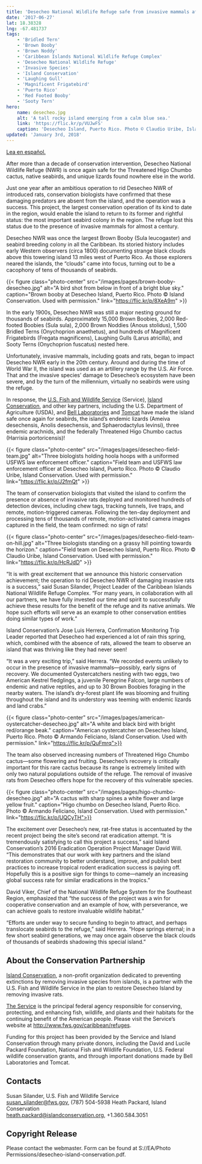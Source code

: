 ```yaml
---
title: 'Desecheo National Wildlife Refuge safe from invasive mammals after nearly 100 years'
date: '2017-06-27'
lat: 18.38328
lng: -67.481737
tags:
    - 'Bridled Tern'
    - 'Brown Booby'
    - 'Brown Noddy'
    - 'Caribbean Islands National Wildlife Refuge Complex'
    - 'Desecheo National Wildlife Refuge'
    - 'Invasive Species'
    - 'Island Conservation'
    - 'Laughing Gull'
    - 'Magnificent Frigatebird'
    - 'Puerto Rico'
    - 'Red Footed Booby'
    - 'Sooty Tern'
hero:
    name: desecheo.jpg
    alt: 'A tall rocky island emerging from a calm blue sea.'
    link: 'https://flic.kr/p/VUJwFS'
    caption: 'Desecheo Island, Puerto Rico. Photo © Claudio Uribe, Island Conservation. Used with permission: S://EA/Photo Permissions/desecheo-island-conservation.pdf.'
updated: 'January 3rd, 2018'
---
```


[Lea en español.](https://www.fws.gov/news/ShowNews.cfm?ref=desecheo-national-wildlife-refuge-safe-from-invasive-mammals-after-nearly-&_ID=36064&Lang=ESP)

After more than a decade of conservation intervention, Desecheo National Wildlife Refuge (NWR) is once again safe for the Threatened Higo Chumbo cactus, native seabirds, and unique lizards found nowhere else in the world.

Just one year after an ambitious operation to rid Desecheo NWR of introduced rats, conservation biologists have confirmed that these damaging predators are absent from the island, and the operation was a success. This project, the largest conservation operation of its kind to date in the region, would enable the island to return to its former and rightful status: the most important seabird colony in the region. The refuge lost this status due to the presence of invasive mammals for almost a century.

Desecheo NWR was once the largest Brown Booby (Sula leucogaster) and seabird breeding colony in all the Caribbean. Its storied history includes early Western observers (circa 1800) documenting strange black clouds above this towering island 13 miles west of Puerto Rico. As those explorers neared the islands, the “clouds” came into focus, turning out to be a cacophony of tens of thousands of seabirds.

{{< figure class="photo-center" src="/images/pages/brown-booby-desecheo.jpg" alt="A bird shot from below in front of a bright blue sky." caption="Brown booby at Desecheo Island, Puerto Rico. Photo © Island Conservation. Used with permission." link="https://flic.kr/p/8XeA9m" >}}

In the early 1900s, Desecheo NWR was still a major nesting ground for thousands of seabirds. Approximately 15,000 Brown Boobies, 2,000 Red-footed Boobies (Sula sula), 2,000 Brown Noddies (Anous stolidus), 1,500 Bridled Terns (Onychoprion anaethetus), and hundreds of Magnificent Frigatebirds (Fregata magnificens), Laughing Gulls (Larus atricilla), and Sooty Terns (Onychoprion fuscatus) nested here. 

Unfortunately, invasive mammals, including goats and rats, began to impact Desecheo NWR early in the 20th century. Around and during the time of World War II, the island was used as an artillery range by the U.S. Air Force. That and the invasive species’ damage to Desecheo’s ecosystem have been severe, and by the turn of the millennium, virtually no seabirds were using the refuge.

In response, the [U.S. Fish and Wildlife Service](https://www.fws.gov/) (Service), [Island Conservation](https://www.islandconservation.org/), and other key partners, including the U.S. Department of Agriculture (USDA), and [Bell Laboratories](http://www.belllabs.com/) and [Tomcat](https://www.tomcatbrand.com/smg/gosite/Tomcat/home) have made the island safe once again for seabirds, the island’s endemic lizards (Ameiva desechensis, Anolis desechensis, and Sphaerodactylus levinsi), three endemic arachnids, and the federally Threatened Higo Chumbo cactus (Harrisia portoricensis)! 

{{< figure class="photo-center" src="/images/pages/desecheo-field-team.jpg" alt="Three biologists holding hoola hoops with a uniformed USFWS law enforcement officer." caption="Field team and USFWS law enforcement officer at Desecheo Island, Puerto Rico. Photo © Claudio Uribe, Island Conservation. Used with permission." link="https://flic.kr/p/J2fmQt" >}}

The team of conservation biologists that visited the island to confirm the presence or absence of invasive rats deployed and monitored hundreds of detection devices, including chew tags, tracking tunnels, live traps, and remote, motion-triggered cameras. Following the ten-day deployment and processing tens of thousands of remote, motion-activated camera images captured in the field, the team confirmed: no sign of rats! 

{{< figure class="photo-center" src="/images/pages/desecheo-field-team-on-hill.jpg" alt="Three biologists standing on a grassy hill pointing towards the horizon." caption="Field team on Desecheo Island, Puerto Rico. Photo © Claudio Uribe, Island Conservation. Used with permission." link="https://flic.kr/p/HcRJdD" >}}

“It is with great excitement that we announce this historic conservation achievement; the operation to rid Desecheo NWR of damaging invasive rats is a success,” said Susan Silander, Project Leader of the Caribbean Islands National Wildlife Refuge Complex.  “For many years, in collaboration with all our partners, we have fully invested our time and spirit to successfully achieve these results for the benefit of the refuge and its native animals. We hope such efforts will serve as an example to other conservation entities doing similar types of work.”

Island Conservation’s Jose Luis Herrera, Confirmation Monitoring Trip Leader reported that Desecheo had experienced a lot of rain this spring, which, combined with the absence of rats, allowed the team to observe an island that was thriving like they had  never seen! 

“It was a very exciting trip,” said Herrera. “We recorded events unlikely to occur in the presence of invasive mammals—possibly, early signs of recovery. We documented Oystercatchers nesting with two eggs, two American Kestrel fledglings, a juvenile Peregrine Falcon, large numbers of endemic and native reptiles, and up to 30 Brown Boobies foraging in the nearby waters. The island’s dry-forest plant life was blooming and fruiting throughout the island and its understory was teeming with endemic lizards and land crabs.”

{{< figure class="photo-center" src="/images/pages/american-oystercatcher-desecheo.jpg" alt="A white and black bird with bright red/orange beak." caption="American oystercatcher on Desecheo Island, Puerto Rico. Photo © Armando Feliciano, Island Conservation. Used with permission." link="https://flic.kr/p/QuFmrq">}}

The team also observed increasing numbers of Threatened Higo Chumbo cactus—some flowering and fruiting. Desecheo’s recovery is critically important for this rare cactus because its range is extremely limited with only two natural populations outside of the refuge. The removal of invasive rats from Desecheo offers hope for the recovery of this vulnerable species.

{{< figure class="photo-center" src="/images/pages/higo-chumbo-desecheo.jpg" alt="A cactus with sharp spines a white flower and large yellow fruit." caption="Higo chumbo on Desecheo Island, Puerto Rico. Photo © Armando Feliciano, Island Conservation. Used with permission." link="https://flic.kr/p/UQCyTH">}}

The excitement over Desecheo’s new, rat-free status is accentuated by the recent project being the site’s second rat eradication attempt. “It is tremendously satisfying to call this project a success,” said Island Conservation’s 2016 Eradication Operation Project Manager David Will. “This demonstrates that our work with key partners and the island restoration community to better understand, improve, and publish best practices to increase tropical rodent eradication success is paying off. Hopefully this is a positive sign for things to come—namely an increasing global success rate for similar eradications in the tropics.”

David Viker, Chief of the National Wildlife Refuge System for the Southeast Region, emphasized that “the success of the project was a win for cooperative conservation and an example of how, with perseverance, we can achieve goals to restore invaluable wildlife habitat.”

“Efforts are under way to secure funding to begin to attract, and perhaps translocate seabirds to the refuge,” said Herrera. “Hope springs eternal; in a few short seabird generations, we may once again observe the black clouds of thousands of seabirds shadowing this special island.”

## About the Conservation Partnership

[Island Conservation](https://www.islandconservation.org/), a non-profit organization dedicated to preventing extinctions by removing invasive species from islands, is a partner with the U.S. Fish and Wildlife Service in the plan to restore Desecheo Island by removing invasive rats. 

[The Service](https://www.fws.gov) is the principal federal agency responsible for conserving, protecting, and enhancing fish, wildlife, and plants and their habitats for the continuing benefit of the American people. Please visit the Service’s website at http://www.fws.gov/caribbean/refuges.

Funding for this project has been provided by the Service and Island Conservation through many private donors, including the David and Lucile Packard Foundation, National Fish and Wildlife Foundation, U.S. Federal wildlife conservation grants, and through important donations made by Bell Laboratories and Tomcat.

## Contacts

Susan Silander, U.S. Fish and Wildlife Service  
[susan_silander@fws.gov](mailto:susan_silander@fws.gov), (787) 504-5938
Heath Packard, Island Conservation  
[heath.packard@islandconservation.org](mailto:heath.packard@islandconservation.org), +1.360.584.3051

## Copyright Release

Please contact the webmaster. Form can be found at S://EA/Photo Permissions/desecheo-island-conservation.pdf.

